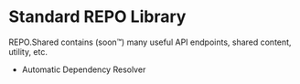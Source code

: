 # Standard REPO Library

REPO.Shared contains (soon™️) many useful API endpoints, shared content, utility, etc. 

- Automatic Dependency Resolver
